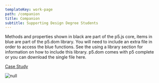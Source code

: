 ```yaml
---
templateKey: work-page
path: /companion
title: Companion
subtitle: Supporting Design Degree Students
---
```

Methods and properties shown in black are part of the p5.js core, items in blue are part of the p5.dom library. You will need to include an extra file in order to access the blue functions. See the using a library section for information on how to include this library. p5.dom comes with p5 complete or you can download the single file here.

[Case Study](./casestudy.pdf)

![null](/img/compainion_thumbnail.png)
